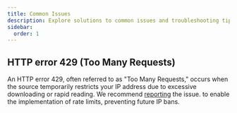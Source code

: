 ```yaml
---
title: Common Issues
description: Explore solutions to common issues and troubleshooting tips.
sidebar:
  order: 1
---
```


## HTTP error 429 (Too Many Requests)

An HTTP error 429, often referred to as "Too Many Requests," occurs when the source temporarily restricts your IP address due to excessive downloading or rapid reading. We recommend [reporting](https://github.com/nacht-org/nacht_sources/issues/new) the issue. to enable the implementation of rate limits, preventing future IP bans.
